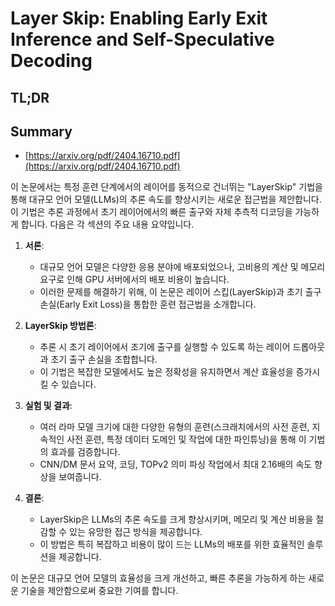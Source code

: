 # Layer Skip: Enabling Early Exit Inference and Self-Speculative Decoding
## TL;DR
## Summary
- [https://arxiv.org/pdf/2404.16710.pdf](https://arxiv.org/pdf/2404.16710.pdf)

이 논문에서는 특정 훈련 단계에서의 레이어를 동적으로 건너뛰는 "LayerSkip" 기법을 통해 대규모 언어 모델(LLMs)의 추론 속도를 향상시키는 새로운 접근법을 제안합니다. 이 기법은 추론 과정에서 초기 레이어에서의 빠른 출구와 자체 추측적 디코딩을 가능하게 합니다. 다음은 각 섹션의 주요 내용 요약입니다.

1. **서론**:
   - 대규모 언어 모델은 다양한 응용 분야에 배포되었으나, 고비용의 계산 및 메모리 요구로 인해 GPU 서버에서의 배포 비용이 높습니다.
   - 이러한 문제를 해결하기 위해, 이 논문은 레이어 스킵(LayerSkip)과 초기 출구 손실(Early Exit Loss)을 통합한 훈련 접근법을 소개합니다.

2. **LayerSkip 방법론**:
   - 추론 시 초기 레이어에서 조기에 출구를 실행할 수 있도록 하는 레이어 드롭아웃과 초기 출구 손실을 조합합니다.
   - 이 기법은 복잡한 모델에서도 높은 정확성을 유지하면서 계산 효율성을 증가시킬 수 있습니다.

3. **실험 및 결과**:
   - 여러 라마 모델 크기에 대한 다양한 유형의 훈련(스크래치에서의 사전 훈련, 지속적인 사전 훈련, 특정 데이터 도메인 및 작업에 대한 파인튜닝)을 통해 이 기법의 효과를 검증합니다.
   - CNN/DM 문서 요약, 코딩, TOPv2 의미 파싱 작업에서 최대 2.16배의 속도 향상을 보여줍니다.

4. **결론**:
   - LayerSkip은 LLMs의 추론 속도를 크게 향상시키며, 메모리 및 계산 비용을 절감할 수 있는 유망한 접근 방식을 제공합니다.
   - 이 방법은 특히 복잡하고 비용이 많이 드는 LLMs의 배포를 위한 효율적인 솔루션을 제공합니다.

이 논문은 대규모 언어 모델의 효율성을 크게 개선하고, 빠른 추론을 가능하게 하는 새로운 기술을 제안함으로써 중요한 기여를 합니다.